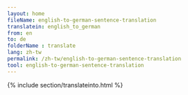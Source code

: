 ```yaml
---
layout: home
fileName: english-to-german-sentence-translation
translatein: english_to_german
from: en
to: de
folderName : translate
lang: zh-tw
permalink: /zh-tw/english-to-german-sentence-translation
tool: english-to-german-sentence-translation
---
```

{% include section/translateinto.html %}